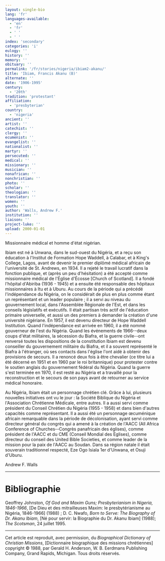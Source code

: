 ```yaml
---
layout: single-bio
lang: 'fr'
languages-available:
  - 'en'
  - 'fr'
  - ' '
  - ' '
index: 'secondary'
categories: 'i'
eulogy: ''
history: ''
memory: ''
obituary: ''
permalink: '/fr/stories/nigeria/ibiam2-akanu/'
title: 'Ibiam, Francis Akanu (B)'
alternate: ''
date: '1906-1995'
century:
  - '20th'
tradition: 'protestant'
affiliation:
  - 'presbyterian'
country:
  - 'nigeria'
ancient: ''
artist: ''
catechist: ''
clergy: ''
ecumenist: ''
evangelist: ''
nationalist: ''
martyr: ''
persecuted: ''
medical: ''
missionary: ''
musician: ''
nonafrican: ''
nonchristian: ''
photo: ''
scholar: ''
theologian: ''
translator: ''
women: ''
youth: ''
author: 'Walls, Andrew F.'
institution: ''
liaison: ''
project-luke: ''
upload: 2000-01-01
---
```



Missionnaire médical et homme d'état nigérian.

Ibiam est né à Unwana, dans le sud-ouest du Nigéria, et a reçu son éducation à l'Institut de Formation Hope Waddell, à Calabar, et à King's College, Lagos, avant de devenir le premier diplômé médical africain de l'université de St. Andrews, en 1934. Il a rejeté le travail lucratif dans la fonction publique, et (après un peu d'hésitation) a été accepté comme missionnaire médical de l'Église d'Écosse [Church of Scotland]. Il a fondé l'hôpital d'Abiriba (1936 - 1945) et a ensuite été responsable des hôpitaux missionnaires à Itu et à Uburu. Au cours de la période qui a précédé l'indépendance du Nigéria, on le considérait de plus en plus comme étant un représentant et un leader populaire ; il a servi au niveau du gouvernement local, dans l'Assemblée Régionale de l'Est, et dans les conseils législatifs et exécutifs. Il était partisan très actif de l'éducation primaire universelle, et aussi un des premiers à demander la création d'une université nigériane. En 1957, il est devenu directeur de Hope Waddell Institution. Quand l'indépendance est arrivée en 1960, il a été nommé gouverneur de l'est du  Nigéria. Quand les événements de 1966--deux coups d'état militaires, la sécession du Biafra, et la guerre civile--ont renversé toutes les dispositions de la constitution Ibiam est devenu conseiller du gouvernement militaire du Biafra, et il  a souvent représenté le Biafra à l'étranger, où ses contacts dans l'église l'ont aidé à obtenir des provisions de secours. Il a renoncé deux fois à être chevalier (ce titre lui a été décerné en 1951 et en 1960 par le roi britannique) pour protester contre le soutien anglais du gouvernement fédéral du Nigéria. Quand la guerre s'est terminée en 1970, il est resté au Nigéria et a travaillé pour la reconstruction et le secours de son pays avant de retourner au service médical honoraire.

Au Nigéria, Ibiam était un personnage chrétien clé. Grâce à lui, plusieurs nouvelles initiatives ont vu le jour : la Société Biblique du Nigéria et l'Association Chrétienne Médicale, entre autres. Il a aussi servi comme président du Conseil Chrétien du Nigéria (1955 - 1958) et dans bien d'autres capacités comme représentant. Il a aussi été un personnage œcuménique africain remarquable dans la période de décolonisation, ayant servi comme directeur général du congrès qui a amené à la création de l'AACC (All Africa Conference of Churches--Congrès panafricain des églises), comme président de l'AACC et du CME (Conseil Mondial des Eglises), comme directeur du conseil des United Bible Societies, et comme leader de la mission pour la paix de l'AACC  au Soudan. Dans sa région natale il était souverain traditionnel respecté, Eze Ogo Isiala 1er d'Unwana, et Osuji d'Uburu.

Andrew F. Walls

---

# Bibliographie

Geoffrey Johnston, *Of God and Maxim Guns; Presbyterianism in Nigeria, 1846-1966*, [De Dieu et des mitrailleuses Maxim: le presbytérianisme au Nigéria, 1846-1966] (1988) ; D. C. Nwafo, *Born to Serve: The Biography of Dr. Akanu Ibiam*, [Né pour servir: la Biographie du Dr. Akanu Ibiam] (1988); *The Scotsman*, 24 juillet 1995.

---

Cet article est reproduit, avec permission, du *Biographical Dictionary of Christian Missions*, [Dictionnaire biographique des missions chrétiennes] copyright © 1988, par Gerald H. Anderson, W. B. Eerdmans Publishing Company, Grand Rapids, Michigan. Tous droits réservés.